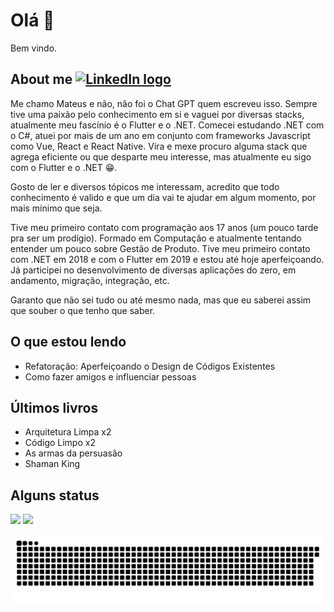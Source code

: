 # Olá 👋

Bem vindo.

## About me [<img src="https://img.shields.io/badge/LinkedIn-282C34?logo=linkedin&logoColor=0077B5" alt="LinkedIn logo" title="LinkedIn" height="25" />](https://www.linkedin.com/in/mateus-silva-a6030b160/)

Me chamo Mateus e não, não foi o Chat GPT quem escreveu isso. Sempre tive uma paixão pelo conhecimento em si e vaguei por diversas stacks, atualmente meu fascínio é o Flutter e o .NET. Comecei estudando .NET com o C#, atuei por mais de um ano em conjunto com frameworks Javascript como Vue, React e React Native. Vira e mexe procuro alguma stack que agrega eficiente ou que desparte meu interesse, mas atualmente eu sigo com o Flutter e o .NET 😁.

Gosto de ler e diversos tópicos me interessam, acredito que todo conhecimento é valido e que um dia vai te ajudar em algum momento, por mais mínimo que seja.

Tive meu primeiro contato com programação aos 17 anos (um pouco tarde pra ser um prodígio). Formado em Computação e atualmente tentando entender um pouco sobre Gestão de Produto. Tive meu primeiro contato com .NET em 2018 e com o Flutter em 2019 e estou até hoje aperfeiçoando. Já participei no desenvolvimento de diversas aplicações do zero, em andamento, migração, integração, etc.

Garanto que não sei tudo ou até mesmo nada, mas que eu saberei assim que souber o que tenho que saber.

## O que estou lendo
 - Refatoração: Aperfeiçoando o Design de Códigos Existentes
 - Como fazer amigos e influenciar pessoas
## Últimos livros
 - Arquitetura Limpa x2
 - Código Limpo x2
 - As armas da persuasão
 - Shaman King

## Alguns status
<div>
 <img height="180em" src="https://github-readme-stats.vercel.app/api?username=mateuss-silva&show_icons=true&theme=algolia&include_all_commits=true&count_private=true"/>
  <img height="180em" src="https://github-readme-stats.vercel.app/api/top-langs/?username=mateuss-silva&layout=compact&langs_count=7&theme=algolia"/>
</div>

![Snake animation](https://github.com/mateuss-silva/mateuss-silva/blob/main/github-contribution-grid-snake.svg)
